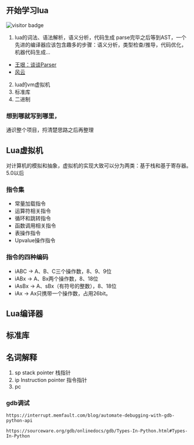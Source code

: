 
## 开始学习lua


![visitor badge](https://visitor-badge.glitch.me/badge?repo_id=6b3cc0f61621757a497cf277909987d7&page_id=6b3cc)


1. lua的词法、语法解析，语义分析，代码生成
parse完毕之后等到AST，一个先进的编译器应该包含趣多的步骤：语义分析，类型检查/推导，代码优化，机器代码生成...

- [王垠：谈谈Parser](https://www.open-open.com/news/view/1b08f92)
- [风云](https://storage.googleapis.com/google-code-archive-downloads/v2/code.google.com/luadec/%E4%BA%91%E9%A3%8E-lua%E6%BA%90%E7%A0%81%E6%AC%A3%E8%B5%8F-lua-5.2.pdf)

2. lua的vm虚拟机
3. 标准库
4. 二进制


### 想到哪就写到哪里，
通识整个项目，捋清楚思路之后再整理


## Lua虚拟机

对计算机的模拟和抽象，虚拟机的实现大致可以分为两类：基于栈和基于寄存器。5.0以后

### 指令集
- 常量加载指令
- 运算符相关指令
- 循环和跳转指令
- 函数调用相关指令
- 表操作指令
- Upvalue操作指令

### 指令的四种编码
- iABC -> A、B、C三个操作数，8、9、9位
- iABx -> A、Bx两个操作数，8、18位
- iAsBx -> A、sBx（有符号的整数），8、18位
- iAx -> Ax只携带一个操作数，占用26bit。


## Lua编译器

## 标准库

## 名词解释
1. sp stack pointer 栈指针
2. ip Instruction pointer 指令指针
3. pc 

### gdb调试
```
https://interrupt.memfault.com/blog/automate-debugging-with-gdb-python-api

https://sourceware.org/gdb/onlinedocs/gdb/Types-In-Python.html#Types-In-Python
```